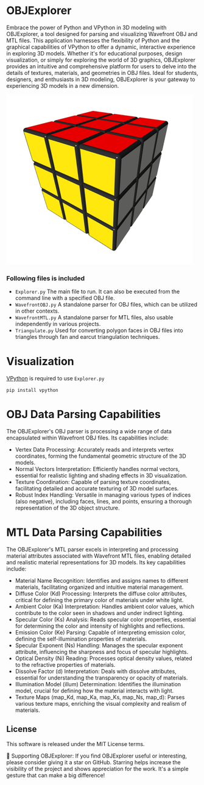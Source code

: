 # OBJExplorer
Embrace the power of Python and VPython in 3D modeling with OBJExplorer, a tool designed for parsing and visualizing Wavefront OBJ and MTL files. This application harnesses the flexibility of Python and the graphical capabilities of VPython to offer a dynamic, interactive experience in exploring 3D models. Whether it's for educational purposes, design visualization, or simply for exploring the world of 3D graphics, OBJExplorer provides an intuitive and comprehensive platform for users to delve into the details of textures, materials, and geometries in OBJ files. Ideal for students, designers, and enthusiasts in 3D modeling, OBJExplorer is your gateway to experiencing 3D models in a new dimension.

![OBJExplorer](https://github.com/StefanJohnsen/OBJExplorer/blob/main/objFiles/rubikcube.png)

### Following files is included
- `Explorer.py` The main file to run. It can also be executed from the command line with a specified OBJ file.
- `WavefrontOBJ.py` A standalone parser for OBJ files, which can be utilized in other contexts.
- `WavefrontMTL.py` A standalone parser for MTL files, also usable independently in various projects.
- `Triangulate.py` Used for converting polygon faces in OBJ files into triangles through fan and earcut triangulation techniques.

# Visualization
[VPython](https://pypi.org/project/vpython/) is required to use `Explorer.py`
```
pip install vpython
```
# OBJ Data Parsing Capabilities

The OBJExplorer's OBJ parser is processing a wide range of data encapsulated within Wavefront OBJ files. Its capabilities include:

- Vertex Data Processing: Accurately reads and interprets vertex coordinates, forming the fundamental geometric structure of the 3D models.
- Normal Vectors Interpretation: Efficiently handles normal vectors, essential for realistic lighting and shading effects in 3D visualization.
- Texture Coordination: Capable of parsing texture coordinates, facilitating detailed and accurate texturing of 3D model surfaces.
- Robust Index Handling: Versatile in managing various types of indices (also negative), including faces, lines, and points, ensuring a thorough representation of the 3D object structure.

# MTL Data Parsing Capabilities

The OBJExplorer's MTL parser excels in interpreting and processing material attributes associated with Wavefront MTL files, enabling detailed and realistic material representations for 3D models. Its key capabilities include:

- Material Name Recognition: Identifies and assigns names to different materials, facilitating organized and intuitive material management.
- Diffuse Color (Kd) Processing: Interprets the diffuse color attributes, critical for defining the primary color of materials under white light.
- Ambient Color (Ka) Interpretation: Handles ambient color values, which contribute to the color seen in shadows and under indirect lighting.
- Specular Color (Ks) Analysis: Reads specular color properties, essential for determining the color and intensity of highlights and reflections.
- Emission Color (Ke) Parsing: Capable of interpreting emission color, defining the self-illumination properties of materials.
- Specular Exponent (Ns) Handling: Manages the specular exponent attribute, influencing the sharpness and focus of specular highlights.
- Optical Density (Ni) Reading: Processes optical density values, related to the refractive properties of materials.
- Dissolve Factor (d) Interpretation: Deals with dissolve attributes, essential for understanding the transparency or opacity of materials.
- Illumination Model (illum) Determination: Identifies the illumination model, crucial for defining how the material interacts with light.
- Texture Maps (map_Kd, map_Ka, map_Ks, map_Ns, map_d): Parses various texture maps, enriching the visual complexity and realism of materials.

## License
This software is released under the MIT License terms.

🌟 Supporting OBJExplorer: If you find OBJExplorer useful or interesting, please consider giving it a star on GitHub.
Starring helps increase the visibility of the project and shows appreciation for the work. It's a simple gesture that can make a big difference!
